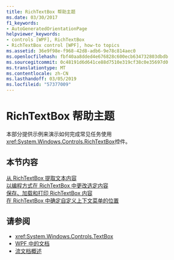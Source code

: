 ```yaml
---
title: RichTextBox 帮助主题
ms.date: 03/30/2017
f1_keywords:
- AutoGeneratedOrientationPage
helpviewer_keywords:
- controls [WPF], RichTextBox
- RichTextBox control [WPF], how-to topics
ms.assetid: 36e9f98e-f968-42d8-adb6-9e78c814aec0
ms.openlocfilehash: fbf40aa8dded4e676828c600ecb634732803dbdb
ms.sourcegitcommit: 0c48191d6d641ce88d7510e319cf38c0e35697d0
ms.translationtype: MT
ms.contentlocale: zh-CN
ms.lasthandoff: 03/05/2019
ms.locfileid: "57377009"
---
```

# <a name="richtextbox-how-to-topics"></a>RichTextBox 帮助主题
本部分提供示例来演示如何完成常见任务使用<xref:System.Windows.Controls.RichTextBox>控件。  
  
## <a name="in-this-section"></a>本节内容  
 [从 RichTextBox 提取文本内容](how-to-extract-the-text-content-from-a-richtextbox.md)  
 [以编程方式在 RichTextBox 中更改选定内容](change-selection-in-a-richtextbox-programmatically.md)  
 [保存、加载和打印 RichTextBox 内容](how-to-save-load-and-print-richtextbox-content.md)  
 [在 RichTextBox 中确定自定义上下文菜单的位置](how-to-position-a-custom-context-menu-in-a-richtextbox.md)  
  
## <a name="see-also"></a>请参阅
- <xref:System.Windows.Controls.TextBox>
- [WPF 中的文档](../advanced/documents-in-wpf.md)
- [流文档概述](../advanced/flow-document-overview.md)
